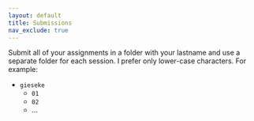 ```yaml
---
layout: default
title: Submissions
nav_exclude: true
---
```


Submit all of your assignments in a folder with your lastname and use a separate folder for each session. I prefer only lower-case characters. For example: 

* `gieseke`
    * `01`
    * `02`
    * ...
